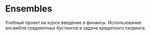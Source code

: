 # Ensembles
Учебный проект на курсе введение в финансы. Использование ансамбля градиентных бустингов в задаче кредитного скоринга.
